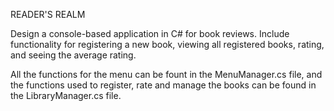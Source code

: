 READER'S REALM

Design a console-based application in C# for book reviews.
Include functionality for registering a new book, viewing all
registered books, rating, and seeing the average rating.

All the functions for the menu can be fount in the MenuManager.cs file,
and the functions used to register, rate and manage the books can be found
in the LibraryManager.cs file.
